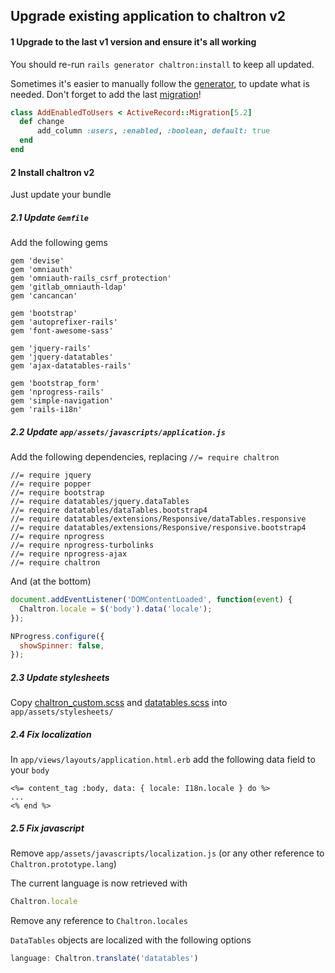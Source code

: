 ## Upgrade existing application to chaltron v2

#### 1 Upgrade to the last v1 version and ensure it's all working
You should re-run `rails generator chaltron:install` to keep all updated.

Sometimes it's easier to manually follow the [generator](https://github.com/vicvega/chaltron/blob/master/lib/generators/chaltron/install_generator.rb), to update what is needed. Don't forget to add the last [migration](https://github.com/vicvega/chaltron/blob/master/db/migrate/20200414150601_add_enabled_to_users.rb)!
```ruby
class AddEnabledToUsers < ActiveRecord::Migration[5.2]
  def change
      add_column :users, :enabled, :boolean, default: true
  end
end
```

#### 2 Install chaltron v2
Just update your bundle

##### 2.1 Update `Gemfile`
Add the following gems
```
gem 'devise'
gem 'omniauth'
gem 'omniauth-rails_csrf_protection'
gem 'gitlab_omniauth-ldap'
gem 'cancancan'

gem 'bootstrap'
gem 'autoprefixer-rails'
gem 'font-awesome-sass'

gem 'jquery-rails'
gem 'jquery-datatables'
gem 'ajax-datatables-rails'

gem 'bootstrap_form'
gem 'nprogress-rails'
gem 'simple-navigation'
gem 'rails-i18n'
```

##### 2.2 Update `app/assets/javascripts/application.js`
Add the following dependencies, replacing `//= require chaltron`

```
//= require jquery
//= require popper
//= require bootstrap
//= require datatables/jquery.dataTables
//= require datatables/dataTables.bootstrap4
//= require datatables/extensions/Responsive/dataTables.responsive
//= require datatables/extensions/Responsive/responsive.bootstrap4
//= require nprogress
//= require nprogress-turbolinks
//= require nprogress-ajax
//= require chaltron
```

And (at the bottom)

```javascript
document.addEventListener('DOMContentLoaded', function(event) {
  Chaltron.locale = $('body').data('locale');
});

NProgress.configure({
  showSpinner: false,
});
```

##### 2.3 Update stylesheets

Copy [chaltron_custom.scss](https://github.com/vicvega/chaltron/blob/master/lib/generators/chaltron/templates/app/assets/stylesheets/chaltron_custom.scss) and [datatables.scss](https://github.com/vicvega/chaltron/blob/master/lib/generators/chaltron/templates/app/assets/stylesheets/datatables.scss) into `app/assets/stylesheets/`

##### 2.4 Fix localization

In `app/views/layouts/application.html.erb` add the following data field to your `body`

```
<%= content_tag :body, data: { locale: I18n.locale } do %>
...
<% end %>
```


##### 2.5 Fix javascript

Remove `app/assets/javascripts/localization.js` (or any other reference to `Chaltron.prototype.lang`)

The current language is now retrieved with
```javascript
Chaltron.locale
```

Remove any reference to `Chaltron.locales`

`DataTables` objects are localized with the following options
```javascript
language: Chaltron.translate('datatables')
```
